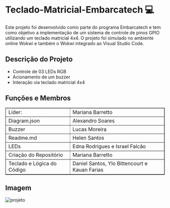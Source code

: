 ﻿<h1>Teclado-Matricial-Embarcatech 💻</h1> 

Este projeto foi desenvolvido como parte do programa Embarcatech e tem como objetivo a implementação de um sistema de controle de pinos GPIO utilizando um teclado matricial 4x4. O projeto foi simulado no ambiente online Wokwi e também o Wokwi integrado ao Visual Studio Code.

<h2>Descrição do Projeto</h2>

<ul>
  <li>Controle de 03 LEDs RGB</li>
  <li>Acionamento de um buzzer</li>
  <li>Interação via teclado matricial 4x4</li>
</ul> 


<h2>Funções e Membros</h2>
<table border="1">
    <tr>
        <td>Líder: </td>
        <td>Mariana Barretto</td>
    </tr>
    <tr>
        <td> Diagram.json</td>
        <td>Alexandro Soares</td>
    </tr>
        <tr>
        <td>Buzzer</td>
        <td>Lucas Moreira</td>
    </tr>
    <tr>
        <td>Readme.md</td>
        <td>Helen Santos</td>
    </tr>
        <tr>
        <td>LEDs </td>
        <td>Edna Rodrigues e Israel Falcão</td>
    </tr>
       <tr>
        <td>Criação do Repositório</td>
        <td>Mariana Barretto</td>
    </tr>
    <tr>
        <td>Teclado e Lógica do Código</td>
        <td>Daniel Santos, Ylo Bittencourt e Kauan Farias</td>
    </tr>
   </table>

   <h2>Imagem</h2>
   
  ![projeto](https://github.com/user-attachments/assets/be11d601-343a-49a1-b04c-38634f7452c8)

